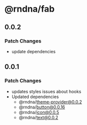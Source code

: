 # @rndna/fab

## 0.0.2

### Patch Changes

- update dependencies

## 0.0.1

### Patch Changes

- updates styles issues about hooks
- Updated dependencies
  - @rndna/theme-provider@0.0.2
  - @rndna/button@0.0.16
  - @rndna/icon@0.0.5
  - @rndna/text@0.0.2
